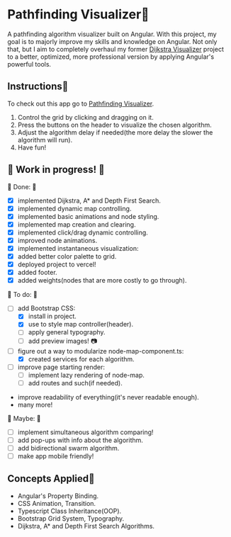 # Pathfinding Visualizer🏴

A pathfinding algorithm visualizer built on Angular. With this project, my goal is to majorly improve my skills and knowledge on Angular. 
Not only that, but I aim to completely overhaul my former <a href="https://github.com/MiguelFirmino/Dijkstra-Visualizer/tree/master">Dijkstra Visualizer</a> 
project to a better, optimized, more professional version by applying Angular's powerful tools.

## Instructions📜

To check out this app go to <a href="https://pathfinding-visualizer-two.vercel.app/">Pathfinding Visualizer</a>.

1) Control the grid by clicking and dragging on it.
2) Press the buttons on the header to visualize the chosen algorithm.
3) Adjust the algorithm delay if needed(the more delay the slower the algorithm will run).
4) Have fun!

## 🚧 Work in progress! 🚧

🚩 Done: 🚩
- [x] implemented Dijkstra, A* and Depth First Search.
- [x] implemented dynamic map controlling.
- [x] implemented basic animations and node styling.
- [x] implemented map creation and clearing.
- [x] implemented click/drag dynamic controlling.
- [x] improved node animations.
- [x] implemented instantaneous visualization:
- [x] added better color palette to grid.
- [x] deployed project to vercel!
- [x] added footer.
- [x] added weights(nodes that are more costly to go through). 

🚩 To do: 🚩
- [ ] add Bootstrap CSS:
  - [x] install in project.
  - [x] use to style map controller(header).
  - [ ] apply general typography.
  - [ ] add preview images! 📷
- [ ] figure out a way to modularize node-map-component.ts:
  - [x] created services for each algorithm.
- [ ] improve page starting render:
  - [ ] implement lazy rendering of node-map.
  - [ ] add routes and such(if needed).
- improve readability of everything(it's never readable enough).
- many more!

🚩 Maybe: 🚩
- [ ] implement simultaneous algorithm comparing!
- [ ] add pop-ups with info about the algorithm.
- [ ] add bidirectional swarm algorithm.
- [ ] make app mobile friendly!

## Concepts Applied🏴

- Angular's Property Binding.
- CSS Animation, Transition.
- Typescript Class Inheritance(OOP).
- Bootstrap Grid System, Typography.
- Dijkstra, A* and Depth First Search Algorithms.

